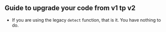 Guide to upgrade your code from v1 tp v2
----------------------------------------

* If you are using the legacy `detect` function, that is it. You have nothing to do.
